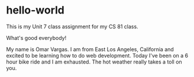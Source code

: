 # hello-world
This is my  Unit 7 class assignment for my CS 81 class.

What's good everybody!

My name is Omar Vargas. I am from East Los Angeles, California and  excited to be learning how to do
web development. Today I've been on a 6 hour bike ride and I am exhausted. The hot weather really takes a toll on you.
